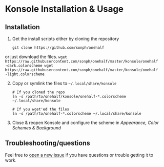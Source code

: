 # Konsole Installation & Usage


## Installation
1. Get the install scripts either by cloning the repository
    ```
    git clone https://github.com/sonph/onehalf
    ```
or just download the files.
    ```
    wget https://raw.githubusercontent.com/sonph/onehalf/master/konsole/onehalf-dark.colorscheme
    wget https://raw.githubusercontent.com/sonph/onehalf/master/konsole/onehalf-light.colorscheme
    ```

2. Copy or symlink the files to `~/.local/share/konsole`
    ```
    # If you cloned the repo
    ln -s /path/to/onehalf/konsole/onehalf-*.colorscheme ~/.local/share/konsole

    # If you wget'ed the files
    ln -s /path/to/onehalf-*.colorscheme ~/.local/share/konsole
    ```

3. Close & reopen Konsole and configure the scheme in *Appearance, Color Schemes & Background*


## Troubleshooting/questions
Feel free to [open a new issue](https://github.com/sonph/onehalf/issues/new)
if you have questions or trouble getting it to work.
